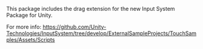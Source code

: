 This package includes the drag extension for the new Input System Package for Unity.

For more info: https://github.com/Unity-Technologies/InputSystem/tree/develop/ExternalSampleProjects/TouchSamples/Assets/Scripts